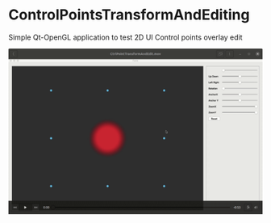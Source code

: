 # ControlPointsTransformAndEditing
Simple Qt-OpenGL application to test 2D UI Control points overlay edit 


![Demo](screenshot/TranformControlPoints.gif)
